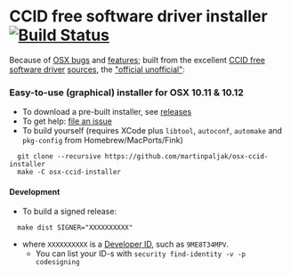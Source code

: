 # CCID free software driver installer [![Build Status](https://travis-ci.org/martinpaljak/osx-ccid-installer.svg?branch=master)](https://travis-ci.org/martinpaljak/osx-ccid-installer) 

Because of [OSX bugs](http://ludovicrousseau.blogspot.com/2016/04/os-x-el-capitan-and-ccid-driver-upgrades.html) and [features](https://en.wikipedia.org/wiki/System_Integrity_Protection); built from the excellent [CCID free software driver](http://pcsclite.alioth.debian.org/ccid.html) [sources](https://github.com/LudovicRousseau/CCID), the ["official unofficial"](https://github.com/LudovicRousseau/CCID/issues/17#issuecomment-216467582):

### Easy-to-use (graphical) installer for OSX 10.11 & 10.12
* To download a pre-built installer, see [releases](https://github.com/martinpaljak/osx-ccid-installer/releases)
* To get help: [file an issue](https://github.com/martinpaljak/osx-ccid-installer/issues/new)
* To build yourself (requires XCode plus `libtool`, `autoconf`, `automake` and `pkg-config` from Homebrew/MacPorts/Fink)
```
  git clone --recursive https://github.com/martinpaljak/osx-ccid-installer
  make -C osx-ccid-installer
```

#### Development
* To build a signed release:
```
  make dist SIGNER="XXXXXXXXXX"
```
* where `XXXXXXXXXX` is a [Developer ID](https://developer.apple.com/developer-id/), such as `9ME8T34MPV`.
  * You can list your ID-s with `security find-identity -v -p codesigning`
